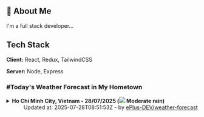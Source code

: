 ## 🚀 About Me
I'm a full stack developer...


## Tech Stack

**Client:** React, Redux, TailwindCSS

**Server:** Node, Express

### #Today's Weather Forecast in My Hometown



<details>
    <summary><b>Ho Chi Minh City, Vietnam - 28/07/2025 (<img src="https://cdn.weatherapi.com/weather/64x64/day/302.png" /> Moderate rain)</b>
    </summary>

    
<table>
    <tr>
        <th>Hour</th>
        <td>00:00</td><td>01:00</td><td>02:00</td><td>03:00</td><td>04:00</td><td>05:00</td><td>06:00</td><td>07:00</td><td>08:00</td><td>09:00</td><td>10:00</td><td>11:00</td><td>12:00</td><td>13:00</td><td>14:00</td><td>15:00</td><td>16:00</td><td>17:00</td><td>18:00</td><td>19:00</td><td>20:00</td><td>21:00</td><td>22:00</td><td>23:00</td>
    </tr>
    <tr>
        <th>Weather</th>
        <td><img src="https://cdn.weatherapi.com/weather/64x64/night/116.png"></img></td><td><img src="https://cdn.weatherapi.com/weather/64x64/night/119.png"></img></td><td><img src="https://cdn.weatherapi.com/weather/64x64/night/293.png"></img></td><td><img src="https://cdn.weatherapi.com/weather/64x64/night/176.png"></img></td><td><img src="https://cdn.weatherapi.com/weather/64x64/night/356.png"></img></td><td><img src="https://cdn.weatherapi.com/weather/64x64/night/353.png"></img></td><td><img src="https://cdn.weatherapi.com/weather/64x64/day/353.png"></img></td><td><img src="https://cdn.weatherapi.com/weather/64x64/day/176.png"></img></td><td><img src="https://cdn.weatherapi.com/weather/64x64/day/176.png"></img></td><td><img src="https://cdn.weatherapi.com/weather/64x64/day/116.png"></img></td><td><img src="https://cdn.weatherapi.com/weather/64x64/day/176.png"></img></td><td><img src="https://cdn.weatherapi.com/weather/64x64/day/176.png"></img></td><td><img src="https://cdn.weatherapi.com/weather/64x64/day/176.png"></img></td><td><img src="https://cdn.weatherapi.com/weather/64x64/day/116.png"></img></td><td><img src="https://cdn.weatherapi.com/weather/64x64/day/116.png"></img></td><td><img src="https://cdn.weatherapi.com/weather/64x64/day/116.png"></img></td><td><img src="https://cdn.weatherapi.com/weather/64x64/day/116.png"></img></td><td><img src="https://cdn.weatherapi.com/weather/64x64/day/122.png"></img></td><td><img src="https://cdn.weatherapi.com/weather/64x64/day/116.png"></img></td><td><img src="https://cdn.weatherapi.com/weather/64x64/night/116.png"></img></td><td><img src="https://cdn.weatherapi.com/weather/64x64/night/116.png"></img></td><td><img src="https://cdn.weatherapi.com/weather/64x64/night/113.png"></img></td><td><img src="https://cdn.weatherapi.com/weather/64x64/night/113.png"></img></td><td><img src="https://cdn.weatherapi.com/weather/64x64/night/116.png"></img></td>
    </tr>
    <tr>
        <th>Condition</th>
        <td width="200px">Partly Cloudy </td><td width="200px">Cloudy </td><td width="200px">Patchy light rain</td><td width="200px">Patchy rain nearby</td><td width="200px">Moderate or heavy rain shower</td><td width="200px">Light rain shower</td><td width="200px">Light rain shower</td><td width="200px">Patchy rain nearby</td><td width="200px">Patchy rain nearby</td><td width="200px">Partly Cloudy </td><td width="200px">Patchy rain nearby</td><td width="200px">Patchy rain nearby</td><td width="200px">Patchy rain nearby</td><td width="200px">Partly Cloudy </td><td width="200px">Partly Cloudy </td><td width="200px">Partly cloudy</td><td width="200px">Partly Cloudy </td><td width="200px">Overcast </td><td width="200px">Partly Cloudy </td><td width="200px">Partly Cloudy </td><td width="200px">Partly Cloudy </td><td width="200px">Clear </td><td width="200px">Clear </td><td width="200px">Partly Cloudy </td>
    </tr>
    <tr>
        <th>Temperature</th>
        <td>26.8 °C</td><td>26.5 °C</td><td>26 °C</td><td>24.9 °C</td><td>24.4 °C</td><td>24.4 °C</td><td>24.6 °C</td><td>26 °C</td><td>28 °C</td><td>29.8 °C</td><td>31.5 °C</td><td>32.6 °C</td><td>31.9 °C</td><td>31.8 °C</td><td>31.6 °C</td><td>29 °C</td><td>31.4 °C</td><td>31.6 °C</td><td>30.1 °C</td><td>28.9 °C</td><td>28.2 °C</td><td>27.8 °C</td><td>27.5 °C</td><td>27.1 °C</td>
    </tr>
    <tr>
        <th>Wind</th>
        <td>11.5 kph</td><td>10.4 kph</td><td>8.3 kph</td><td>7.2 kph</td><td>6.1 kph</td><td>6.8 kph</td><td>6.8 kph</td><td>10.8 kph</td><td>18.4 kph</td><td>21.6 kph</td><td>21.6 kph</td><td>21.6 kph</td><td>19.4 kph</td><td>19.4 kph</td><td>21.2 kph</td><td>24.1 kph</td><td>24.5 kph</td><td>22.3 kph</td><td>21.6 kph</td><td>20.9 kph</td><td>20.9 kph</td><td>20.9 kph</td><td>18.4 kph</td><td>17.3 kph</td>
    </tr>
</table>

</details>

<div align="right">
    Updated at: 2025-07-28T08:51:53Z - by <a target="_blank"
        href="https://github.com/ePlus-DEV/weather-forecast">ePlus-DEV/weather-forecast</a>
</div>